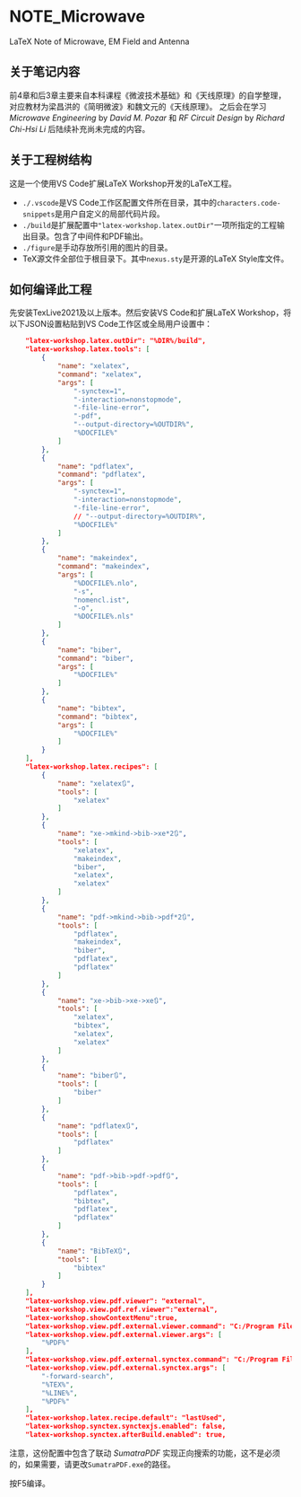 # NOTE_Microwave
LaTeX Note of Microwave, EM Field and Antenna

## 关于笔记内容
前4章和后3章主要来自本科课程《微波技术基础》和《天线原理》的自学整理，对应教材为梁昌洪的《简明微波》和魏文元的《天线原理》。
之后会在学习 *Microwave Engineering* by *David M. Pozar* 和 *RF Circuit Design* by *Richard Chi-Hsi Li* 后陆续补充尚未完成的内容。
## 关于工程树结构
这是一个使用VS Code扩展LaTeX Workshop开发的LaTeX工程。
- `./.vscode`是VS Code工作区配置文件所在目录，其中的`characters.code-snippets`是用户自定义的局部代码片段。
- `./build`是扩展配置中`"latex-workshop.latex.outDir"`一项所指定的工程输出目录。包含了中间件和PDF输出。
- `./figure`是手动存放所引用的图片的目录。
- TeX源文件全部位于根目录下。其中`nexus.sty`是开源的LaTeX Style库文件。
## 如何编译此工程
先安装TexLive2021及以上版本。然后安装VS Code和扩展LaTeX Workshop，将以下JSON设置粘贴到VS Code工作区或全局用户设置中：

```json
    "latex-workshop.latex.outDir": "%DIR%/build",
    "latex-workshop.latex.tools": [
        {
            "name": "xelatex",
            "command": "xelatex",
            "args": [
                "-synctex=1",
                "-interaction=nonstopmode",
                "-file-line-error",
                "-pdf",
                "--output-directory=%OUTDIR%",
                "%DOCFILE%"
            ]
        },
        {
            "name": "pdflatex",
            "command": "pdflatex",
            "args": [
                "-synctex=1",
                "-interaction=nonstopmode",
                "-file-line-error",
                // "--output-directory=%OUTDIR%",
                "%DOCFILE%"
            ]
        },
        {
            "name": "makeindex",
            "command": "makeindex",
            "args": [
                "%DOCFILE%.nlo",
                "-s",
                "nomencl.ist",
                "-o",
                "%DOCFILE%.nls"
            ]
        },
        {
            "name": "biber",
            "command": "biber",
            "args": [
                "%DOCFILE%"
            ]
        },
        {
            "name": "bibtex",
            "command": "bibtex",
            "args": [
                "%DOCFILE%"
            ]
        }
    ],
    "latex-workshop.latex.recipes": [
        {
            "name": "xelatex🔃",
            "tools": [
                "xelatex"
            ]
        },
        {
            "name": "xe->mkind->bib->xe*2🔃",
            "tools": [
                "xelatex",
                "makeindex",
                "biber",
                "xelatex",
                "xelatex"
            ]
        },
        {
            "name": "pdf->mkind->bib->pdf*2🔃",
            "tools": [
                "pdflatex",
                "makeindex",
                "biber",
                "pdflatex",
                "pdflatex"
            ]
        },
        {
            "name": "xe->bib->xe->xe🔃",
            "tools": [
                "xelatex",
                "bibtex",
                "xelatex",
                "xelatex"
            ]
        },
        {
            "name": "biber🔃",
            "tools": [
                "biber"
            ]
        },
        {
            "name": "pdflatex🔃",
            "tools": [
                "pdflatex"
            ]
        },
        {
            "name": "pdf->bib->pdf->pdf🔃",
            "tools": [
                "pdflatex",
                "bibtex",
                "pdflatex",
                "pdflatex"
            ]
        },
        {
            "name": "BibTeX🔃",
            "tools": [
                "bibtex"
            ]
        }
    ],
    "latex-workshop.view.pdf.viewer": "external",
    "latex-workshop.view.pdf.ref.viewer":"external", 
    "latex-workshop.showContextMenu":true,
    "latex-workshop.view.pdf.external.viewer.command": "C:/Program Files/SumatraPDF/SumatraPDF.exe", 
    "latex-workshop.view.pdf.external.viewer.args": [
        "%PDF%"
    ],
    "latex-workshop.view.pdf.external.synctex.command": "C:/Program Files/SumatraPDF/SumatraPDF.exe", 
    "latex-workshop.view.pdf.external.synctex.args": [
        "-forward-search",
        "%TEX%",
        "%LINE%",
        "%PDF%"
    ],
    "latex-workshop.latex.recipe.default": "lastUsed",
    "latex-workshop.synctex.synctexjs.enabled": false,
    "latex-workshop.synctex.afterBuild.enabled": true,
```
注意，这份配置中包含了联动 *SumatraPDF* 实现正向搜索的功能，这不是必须的，如果需要，请更改`SumatraPDF.exe`的路径。

按F5编译。
